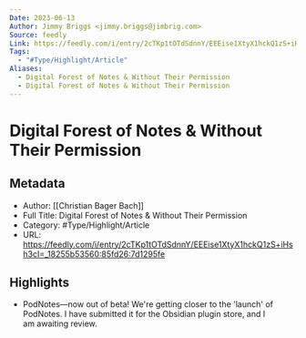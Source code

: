 ```yaml
---
Date: 2023-06-13
Author: Jimmy Briggs <jimmy.briggs@jimbrig.com>
Source: feedly
Link: https://feedly.com/i/entry/2cTKp1tOTdSdnnY/EEEise1XtyX1hckQ1zS+iHsh3cI=_18255b53560:85fd26:7d1295fe
Tags:
  - "#Type/Highlight/Article"
Aliases:
  - Digital Forest of Notes & Without Their Permission
  - Digital Forest of Notes & Without Their Permission
---
```

# Digital Forest of Notes & Without Their Permission

## Metadata
- Author: [[Christian Bager Bach]]
- Full Title: Digital Forest of Notes & Without Their Permission
- Category: #Type/Highlight/Article
- URL: https://feedly.com/i/entry/2cTKp1tOTdSdnnY/EEEise1XtyX1hckQ1zS+iHsh3cI=_18255b53560:85fd26:7d1295fe

## Highlights
- PodNotes—now out of beta!
  We're getting closer to the 'launch' of PodNotes.
  I have submitted it for the Obsidian plugin store, and I am awaiting review.
